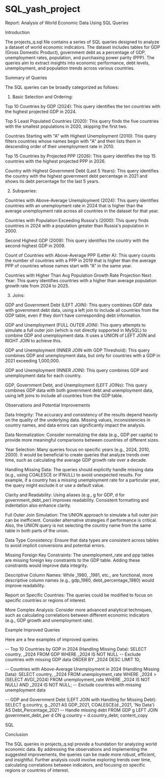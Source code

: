 # SQL_yash_project
Report: Analysis of World Economic Data Using SQL Queries

Introduction

The projects_q.sql file contains a series of SQL queries designed to analyze a dataset of world economic indicators. The dataset includes tables for GDP (Gross Domestic Product), government debt as a percentage of GDP, unemployment rates, population, and purchasing power parity (PPP). The queries aim to extract insights into economic performance, debt levels, unemployment, and population trends across various countries.

Summary of Queries

The SQL queries can be broadly categorized as follows:

1. Basic Selection and Ordering:

Top 10 Countries by GDP (2024): This query identifies the ten countries with the highest projected GDP in 2024.

Top 5 Least Populated Countries (2020): This query finds the five countries with the smallest populations in 2020, skipping the first two.

Countries Starting with "A" with Highest Unemployment (2010): This query filters countries whose names begin with "A" and then lists them in descending order of their unemployment rate in 2010.

Top 15 Countries by Projected PPP (2026): This query identifies the top 15 countries with the highest projected PPP in 2026.

Country with Highest Government Debt (Last 5 Years): This query identifies the country with the highest government debt percentage in 2021 and shows its debt percentage for the last 5 years.

2. Subqueries:

Countries with Above-Average Unemployment (2024): This query identifies countries with an unemployment rate in 2024 that is higher than the average unemployment rate across all countries in the dataset for that year.

Countries with Population Exceeding Russia's (2000): This query finds countries in 2024 with a population greater than Russia's population in 2000.

Second Highest GDP (2009): This query identifies the country with the second-highest GDP in 2009.

Count of Countries with Above-Average PPP (Letter A): This query counts the number of countries with a PPP in 2019 that is higher than the average PPP of countries whose names start with "A" in the same year.

Countries with Higher Than Avg Population Growth Rate Projection Next Year: This query identifies countries with a higher than average population growth rate from 2024 to 2025.

3. Joins:

GDP and Government Debt (LEFT JOIN): This query combines GDP data with government debt data, using a left join to include all countries from the GDP table, even if they don't have corresponding debt information.

GDP and Unemployment (FULL OUTER JOIN): This query attempts to simulate a full outer join (which is not directly supported in MySQL) to combine GDP and unemployment data. It uses a UNION of LEFT JOIN and RIGHT JOIN to achieve this.

GDP and Unemployment (INNER JOIN with GDP Threshold): This query combines GDP and unemployment data, but only for countries with a GDP in 2021 exceeding 1,000,000.

GDP and Unemployment (INNER JOIN): This query combines GDP and unemployment data for each country.

GDP, Government Debt, and Unemployment (LEFT JOINs): This query combines GDP data with both government debt and unemployment data, using left joins to include all countries from the GDP table.

Observations and Potential Improvements

Data Integrity: The accuracy and consistency of the results depend heavily on the quality of the underlying data. Missing values, inconsistencies in country names, and data errors can significantly impact the analysis.

Data Normalization: Consider normalizing the data (e.g., GDP per capita) to provide more meaningful comparisons between countries of different sizes.

Year Selection: Many queries focus on specific years (e.g., 2024, 2010, 2000). It would be beneficial to create queries that analyze trends over time, such as calculating the average GDP growth rate over a decade.

Handling Missing Data: The queries should explicitly handle missing data (e.g., using COALESCE or IFNULL) to avoid unexpected results. For example, if a country has a missing unemployment rate for a particular year, the query might exclude it or use a default value.

Clarity and Readability: Using aliases (e.g., g for GDP, d for government_debt_per) improves readability. Consistent formatting and indentation also enhance clarity.

Full Outer Join Simulation: The UNION approach to simulate a full outer join can be inefficient. Consider alternative strategies if performance is critical. Also, the UNION query is not selecting the country name from the same table in both parts of the union.

Data Type Consistency: Ensure that data types are consistent across tables to avoid implicit conversions and potential errors.

Missing Foreign Key Constraints: The unemployment_rate and ppp tables are missing foreign key constraints to the GDP table. Adding these constraints would improve data integrity.

Descriptive Column Names: While _1980, _1981, etc., are functional, more descriptive column names (e.g., gdp_1980, debt_percentage_1980) would improve readability.

Report on Specific Countries: The queries could be modified to focus on specific countries or regions of interest.

More Complex Analysis: Consider more advanced analytical techniques, such as calculating correlations between different economic indicators (e.g., GDP growth and unemployment rate).

Example Improved Queries

Here are a few examples of improved queries:

-- Top 10 Countries by GDP in 2024 (Handling Missing Data):
SELECT country, _2024
FROM GDP
WHERE _2024 IS NOT NULL  -- Exclude countries with missing GDP data
ORDER BY _2024 DESC
LIMIT 10;

-- Countries with Above-Average Unemployment in 2024 (Handling Missing Data):
SELECT country, _2024
FROM unemployment_rate
WHERE _2024 > (SELECT AVG(_2024) FROM unemployment_rate WHERE _2024 IS NOT NULL)
  AND _2024 IS NOT NULL; -- Exclude countries with missing unemployment data

-- GDP and Government Debt (LEFT JOIN with Handling for Missing Debt):
SELECT
    g.country,
    g._2021 AS GDP_2021,
    COALESCE(d._2021, 'No Data') AS Debt_Percentage_2021  -- Handle missing debt
FROM GDP g
LEFT JOIN government_debt_per d ON g.country = d.country_debt;
content_copy

SQL

Conclusion

The SQL queries in projects_q.sql provide a foundation for analyzing world economic data. By addressing the observations and implementing the suggested improvements, the queries can be made more robust, efficient, and insightful. Further analysis could involve exploring trends over time, calculating correlations between indicators, and focusing on specific regions or countries of interest.
